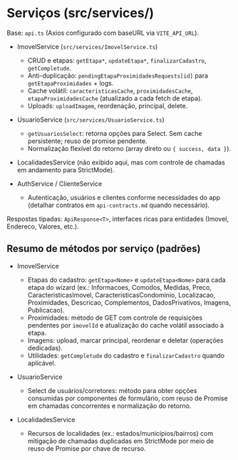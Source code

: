 # Serviços (src/services/)

Base: `api.ts` (Axios configurado com baseURL via `VITE_API_URL`).

- ImovelService (`src/services/ImovelService.ts`)
  - CRUD e etapas: `getEtapa*`, `updateEtapa*`, `finalizarCadastro`, `getCompletude`.
  - Anti-duplicação: `pendingEtapaProximidadesRequests[id]` para `getEtapaProximidades` + logs.
  - Cache volátil: `caracteristicasCache`, `proximidadesCache`, `etapaProximidadesCache` (atualizado a cada fetch de etapa).
  - Uploads: `uploadImagem`, reordenação, principal, delete.

- UsuarioService (`src/services/UsuarioService.ts`)
  - `getUsuariosSelect`: retorna opções para Select. Sem cache persistente; reuso de promise pendente.
  - Normalização flexível do retorno (array direto ou `{ success, data }`).

- LocalidadesService (não exibido aqui, mas com controle de chamadas em andamento para StrictMode).

- AuthService / ClienteService
  - Autenticação, usuários e clientes conforme necessidades do app (detalhar contratos em `api-contracts.md` quando necessário).

Respostas tipadas: `ApiResponse<T>`, interfaces ricas para entidades (Imovel, Endereco, Valores, etc.).

## Resumo de métodos por serviço (padrões)

- ImovelService
  - Etapas do cadastro: `getEtapa<Nome>` e `updateEtapa<Nome>` para cada etapa do wizard (ex.: Informacoes, Comodos, Medidas, Preco, CaracteristicasImovel, CaracteristicasCondominio, Localizacao, Proximidades, Descricao, Complementos, DadosPrivativos, Imagens, Publicacao).
  - Proximidades: método de GET com controle de requisições pendentes por `imovelId` e atualização do cache volátil associado à etapa.
  - Imagens: upload, marcar principal, reordenar e deletar (operações dedicadas).
  - Utilidades: `getCompletude` do cadastro e `finalizarCadastro` quando aplicável.

- UsuarioService
  - Select de usuários/corretores: método para obter opções consumidas por componentes de formulário, com reuso de Promise em chamadas concorrentes e normalização do retorno.

- LocalidadesService
  - Recursos de localidades (ex.: estados/municípios/bairros) com mitigação de chamadas duplicadas em StrictMode por meio de reuso de Promise por chave de recurso.
